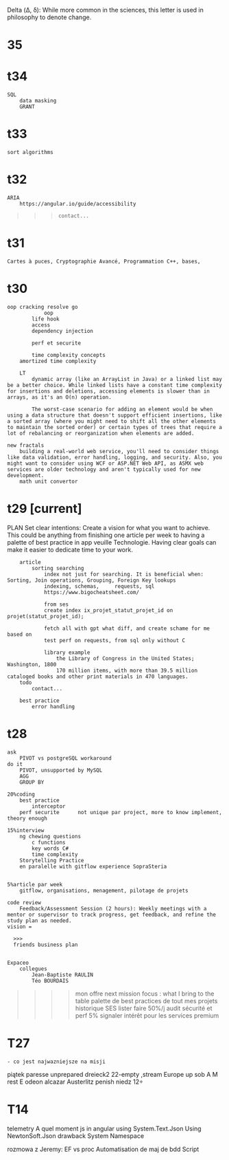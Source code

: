 Delta (Δ, δ): While more common in the sciences, this letter is used in philosophy to denote change.

# 35
    
# t34
    SQL 
        data masking
        GRANT 
# t33
    sort algorithms
# t32
    ARIA
        https://angular.io/guide/accessibility
>>>     contact...
# t31
    
    Cartes à puces, Cryptographie Avancé, Programmation C++, bases, 

# t30

    oop cracking resolve go
                oop
            life hook
            access
            dependency injection

            perf et securite    

            time complexity concepts
        amortized time complexity

        LT
            dynamic array (like an ArrayList in Java) or a linked list may be a better choice. While linked lists have a constant time complexity for insertions and deletions, accessing elements is slower than in arrays, as it's an O(n) operation.

            The worst-case scenario for adding an element would be when using a data structure that doesn't support efficient insertions, like a sorted array (where you might need to shift all the other elements to maintain the sorted order) or certain types of trees that require a lot of rebalancing or reorganization when elements are added.

    new fractals
        building a real-world web service, you'll need to consider things like data validation, error handling, logging, and security. Also, you might want to consider using WCF or ASP.NET Web API, as ASMX web services are older technology and aren't typically used for new development.
        math unit convertor

# t29 [current] 

PLAN
Set clear intentions: Create a vision for what you want to achieve. 
This could be anything from finishing one article per week to having a palette of best practice in app veuille Technologie. 
Having clear goals can make it easier to dedicate time to your work.

        article
            sorting searching
                index not just for searching. It is beneficial when: Sorting, Join operations, Grouping, Foreign Key lookups
                indexing, schemas,     requests, sql
                https://www.bigocheatsheet.com/

                from ses
                create index ix_projet_statut_projet_id on projet(statut_projet_id);

                fetch all with gpt what diff, and create schame for me based on 
                test perf on requests, from sql only without C

                library example
                    the Library of Congress in the United States; Washington, 1800
                    170 million items, with more than 39.5 million cataloged books and other print materials in 470 languages. 
        todo 
            contact...

        best practice 
            error handling
# t28 

    ask 
        PIVOT vs postgreSQL workaround
    do it 
        PIVOT, unsupported by MySQL 
        AGG 
        GROUP BY 

    20%coding
        best practice
            interceptor 
        perf securite      not unique par project, more to know implement, theory enough

    15%interview 
        ng chewing questions
            c functions
            key words C#
            time complexity
        Storytelling Practice
        en paralelle with gitflow experience SopraSteria
            

    5%article par week    
        gitflow, organisations, menagement, pilotage de projets

    code review
        Feedback/Assessment Session (2 hours): Weekly meetings with a mentor or supervisor to track progress, get feedback, and refine the study plan as needed.
    vision = 

      >>>
      friends business plan

                 
    Expaceo 
        collegues
            Jean-Baptiste RAULIN
            Téo BOURDAIS

>>>>mon offre next mission focus :
        what I bring to the table
            palette de best practices de tout mes projets historique SES lister faire 50%/j
            audit sécurité et perf 5%
            signaler intérêt pour les services premium 

    
# T27 
    - co jest najwazniejsze na misji

piątek paresse unprepared dreieck2 22-empty ,stream Europe up
sob A M rest E odeon alcazar Austerlitz penish 
niedz 12÷

#   T14
telemetry
A quel moment js in angular 
using System.Text.Json
Using NewtonSoft.Json
drawback
System Namespace

rozmowa z Jeremy:
EF vs proc
Automatisation de maj de bdd
Script
